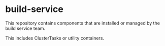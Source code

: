 # build-service

This repository contains components that are installed or managed by the build service team.

This includes ClusterTasks or utility containers.
